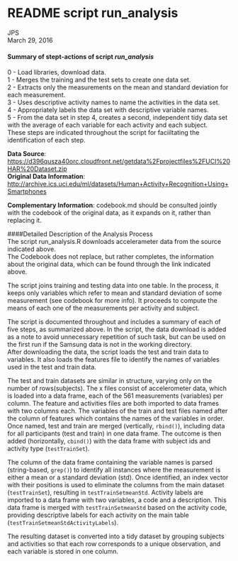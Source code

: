 # README script run_analysis
JPS  
March 29, 2016  

#### Summary of stept-actions of script *run_analysis* 
0 - Load libraries, download data.     
1 - Merges the training and the test sets to create one data set.     
2 - Extracts only the measurements on the mean and standard deviation for each measurement.     
3 - Uses descriptive activity names to name the activities in the data set.     
4 - Appropriately labels the data set with descriptive variable names.     
5 - From the data set in step 4, creates a second, independent tidy data set with the average of each variable for each activity and each subject.       
These steps are indicated throughout the script for faciiltating the identification of each step.      

**Data Source**: https://d396qusza40orc.cloudfront.net/getdata%2Fprojectfiles%2FUCI%20HAR%20Dataset.zip     
**Original Data Information**: http://archive.ics.uci.edu/ml/datasets/Human+Activity+Recognition+Using+Smartphones

**Complementary Information**: codebook.md should be consulted jointly with the codebook of the original data, as it expands on it, rather than replacing it.

####Detailed Description of the Analysis Process     
The script run_analysis.R downloads accelerameter data from the source indicated above.     
The Codebook does not replace, but rather completes, the information about the original data, which can be found through the link indicated above.

The script joins training and testing data into one table. In the process, it keeps only variables which refer to mean and standard deviation of some measurement (see codebook for more info). It proceeds to compute the means of each one of the measurements per activity and subject.      

The script is documented throughout and includes a summary of each of five steps, as summarized above.
In the script, the data download is added as a note to avoid unnecessary repetition of such task, but can be used on the first run if the Samsung data is not in the working directory.       
After downloading the data, the script loads the test and train data to variables. It also loads the features file to identify the names of variables used in the test and train data.       

The test and train datasets are similar in structure, varying only on the number of rows(subjects). The x files consist of accelerometer data, which is loaded into a data frame, each of the 561 measurements (variables) per column.
The feature and activities files are both imported to data frames with two columns each. The variables of the train and test files named after the column of features which contains the names of the variables in order. Once named, test and train are merged (vertically, `rbind()`), including data for all participants (test and train) in one data frame. The outcome is then added (horizontally, `cbind()`) with the data frame with subject ids and activity type (`testTrainSet`). 

The column of the data frame containing the variable names is parsed (string-based, `grep()`) to identify all instances where the measurement is either a mean or a standard deviation (std). Once identified, an index vector with their positions is used to eliminate the columns from the main dataset (`testTrainSet`), resulting in `testTrainSetmeanStd`. 
Activity labels are imported to a data frame with two variables, a code and a description. This data frame is merged with `testTrainSetmeanStd` based on the activity code, providing descriptive labels for each activity on the main table (`testTrainSetmeanStdActivityLabels`).   

The resulting dataset is converted into a tidy dataset by grouping subjects and activities so that each row corresponds to a unique observation, and each variable is stored in one column. 


